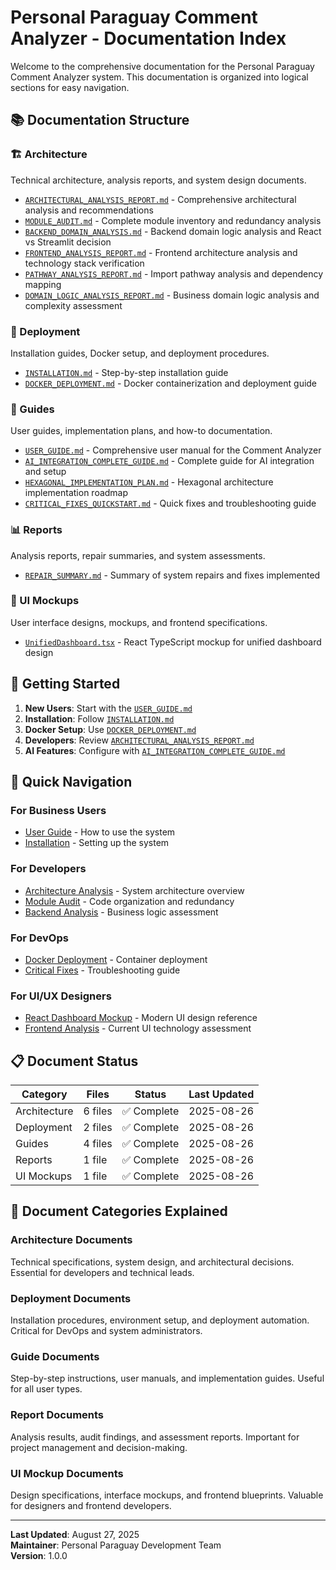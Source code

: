 # Personal Paraguay Comment Analyzer - Documentation Index

Welcome to the comprehensive documentation for the Personal Paraguay Comment Analyzer system. This documentation is organized into logical sections for easy navigation.

## 📚 Documentation Structure

### 🏗️ Architecture
Technical architecture, analysis reports, and system design documents.

- [`ARCHITECTURAL_ANALYSIS_REPORT.md`](./architecture/ARCHITECTURAL_ANALYSIS_REPORT.md) - Comprehensive architectural analysis and recommendations
- [`MODULE_AUDIT.md`](./architecture/MODULE_AUDIT.md) - Complete module inventory and redundancy analysis  
- [`BACKEND_DOMAIN_ANALYSIS.md`](./architecture/BACKEND_DOMAIN_ANALYSIS.md) - Backend domain logic analysis and React vs Streamlit decision
- [`FRONTEND_ANALYSIS_REPORT.md`](./architecture/FRONTEND_ANALYSIS_REPORT.md) - Frontend architecture analysis and technology stack verification
- [`PATHWAY_ANALYSIS_REPORT.md`](./architecture/PATHWAY_ANALYSIS_REPORT.md) - Import pathway analysis and dependency mapping
- [`DOMAIN_LOGIC_ANALYSIS_REPORT.md`](./architecture/DOMAIN_LOGIC_ANALYSIS_REPORT.md) - Business domain logic analysis and complexity assessment

### 🚀 Deployment
Installation guides, Docker setup, and deployment procedures.

- [`INSTALLATION.md`](./deployment/INSTALLATION.md) - Step-by-step installation guide
- [`DOCKER_DEPLOYMENT.md`](./deployment/DOCKER_DEPLOYMENT.md) - Docker containerization and deployment guide

### 📖 Guides
User guides, implementation plans, and how-to documentation.

- [`USER_GUIDE.md`](./guides/USER_GUIDE.md) - Comprehensive user manual for the Comment Analyzer
- [`AI_INTEGRATION_COMPLETE_GUIDE.md`](./guides/AI_INTEGRATION_COMPLETE_GUIDE.md) - Complete guide for AI integration and setup
- [`HEXAGONAL_IMPLEMENTATION_PLAN.md`](./guides/HEXAGONAL_IMPLEMENTATION_PLAN.md) - Hexagonal architecture implementation roadmap
- [`CRITICAL_FIXES_QUICKSTART.md`](./guides/CRITICAL_FIXES_QUICKSTART.md) - Quick fixes and troubleshooting guide

### 📊 Reports
Analysis reports, repair summaries, and system assessments.

- [`REPAIR_SUMMARY.md`](./reports/REPAIR_SUMMARY.md) - Summary of system repairs and fixes implemented

### 🎨 UI Mockups
User interface designs, mockups, and frontend specifications.

- [`UnifiedDashboard.tsx`](./ui-mockups/UnifiedDashboard.tsx) - React TypeScript mockup for unified dashboard design

## 🚦 Getting Started

1. **New Users**: Start with the [`USER_GUIDE.md`](./guides/USER_GUIDE.md)
2. **Installation**: Follow [`INSTALLATION.md`](./deployment/INSTALLATION.md)
3. **Docker Setup**: Use [`DOCKER_DEPLOYMENT.md`](./deployment/DOCKER_DEPLOYMENT.md)
4. **Developers**: Review [`ARCHITECTURAL_ANALYSIS_REPORT.md`](./architecture/ARCHITECTURAL_ANALYSIS_REPORT.md)
5. **AI Features**: Configure with [`AI_INTEGRATION_COMPLETE_GUIDE.md`](./guides/AI_INTEGRATION_COMPLETE_GUIDE.md)

## 🔧 Quick Navigation

### For Business Users
- [User Guide](./guides/USER_GUIDE.md) - How to use the system
- [Installation](./deployment/INSTALLATION.md) - Setting up the system

### For Developers  
- [Architecture Analysis](./architecture/ARCHITECTURAL_ANALYSIS_REPORT.md) - System architecture overview
- [Module Audit](./architecture/MODULE_AUDIT.md) - Code organization and redundancy
- [Backend Analysis](./architecture/BACKEND_DOMAIN_ANALYSIS.md) - Business logic assessment

### For DevOps
- [Docker Deployment](./deployment/DOCKER_DEPLOYMENT.md) - Container deployment
- [Critical Fixes](./guides/CRITICAL_FIXES_QUICKSTART.md) - Troubleshooting guide

### For UI/UX Designers
- [React Dashboard Mockup](./ui-mockups/UnifiedDashboard.tsx) - Modern UI design reference
- [Frontend Analysis](./architecture/FRONTEND_ANALYSIS_REPORT.md) - Current UI technology assessment

## 📋 Document Status

| Category | Files | Status | Last Updated |
|----------|-------|--------|--------------|
| Architecture | 6 files | ✅ Complete | 2025-08-26 |
| Deployment | 2 files | ✅ Complete | 2025-08-26 |  
| Guides | 4 files | ✅ Complete | 2025-08-26 |
| Reports | 1 file | ✅ Complete | 2025-08-26 |
| UI Mockups | 1 file | ✅ Complete | 2025-08-26 |

## 🎯 Document Categories Explained

### Architecture Documents
Technical specifications, system design, and architectural decisions. Essential for developers and technical leads.

### Deployment Documents  
Installation procedures, environment setup, and deployment automation. Critical for DevOps and system administrators.

### Guide Documents
Step-by-step instructions, user manuals, and implementation guides. Useful for all user types.

### Report Documents
Analysis results, audit findings, and assessment reports. Important for project management and decision-making.

### UI Mockup Documents
Design specifications, interface mockups, and frontend blueprints. Valuable for designers and frontend developers.

---

**Last Updated**: August 27, 2025  
**Maintainer**: Personal Paraguay Development Team  
**Version**: 1.0.0